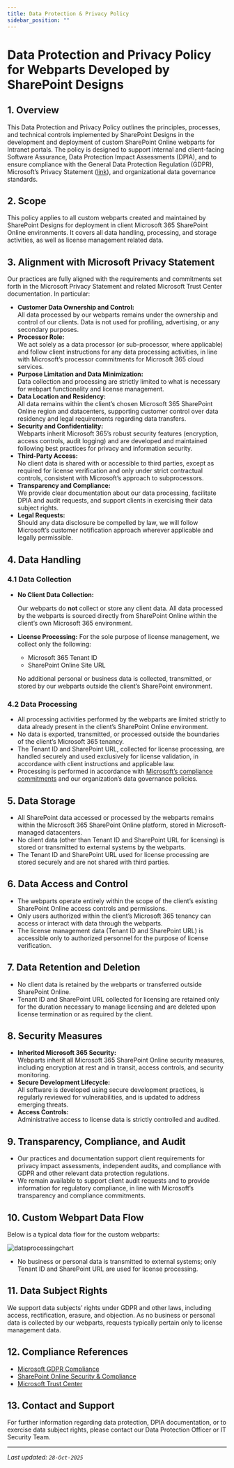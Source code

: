 ```yaml
---
title: Data Protection & Privacy Policy
sidebar_position: ""
---
```

# Data Protection and Privacy Policy for Webparts Developed by SharePoint Designs

## 1. Overview

This Data Protection and Privacy Policy outlines the principles, processes, and technical controls implemented by SharePoint Designs in the development and deployment of custom SharePoint Online webparts for Intranet portals. The policy is designed to support internal and client-facing Software Assurance, Data Protection Impact Assessments (DPIA), and to ensure compliance with the General Data Protection Regulation (GDPR), Microsoft’s Privacy Statement ([link](https://www.microsoft.com/en-gb/privacy/privacystatement)), and organizational data governance standards.

## 2. Scope
This policy applies to all custom webparts created and maintained by SharePoint Designs for deployment in client Microsoft 365 SharePoint Online environments. It covers all data handling, processing, and storage activities, as well as license management related data.

## 3. Alignment with Microsoft Privacy Statement

Our practices are fully aligned with the requirements and commitments set forth in the Microsoft Privacy Statement and related Microsoft Trust Center documentation. In particular:

- **Customer Data Ownership and Control:**  
  All data processed by our webparts remains under the ownership and control of our clients. Data is not used for profiling, advertising, or any secondary purposes.
- **Processor Role:**  
  We act solely as a data processor (or sub-processor, where applicable) and follow client instructions for any data processing activities, in line with Microsoft’s processor commitments for Microsoft 365 cloud services.
- **Purpose Limitation and Data Minimization:**  
  Data collection and processing are strictly limited to what is necessary for webpart functionality and license management.
- **Data Location and Residency:**  
  All data remains within the client’s chosen Microsoft 365 SharePoint Online region and datacenters, supporting customer control over data residency and legal requirements regarding data transfers.
- **Security and Confidentiality:**  
  Webparts inherit Microsoft 365’s robust security features (encryption, access controls, audit logging) and are developed and maintained following best practices for privacy and information security.
- **Third-Party Access:**  
  No client data is shared with or accessible to third parties, except as required for license verification and only under strict contractual controls, consistent with Microsoft’s approach to subprocessors.
- **Transparency and Compliance:**  
  We provide clear documentation about our data processing, facilitate DPIA and audit requests, and support clients in exercising their data subject rights.
- **Legal Requests:**  
  Should any data disclosure be compelled by law, we will follow Microsoft’s customer notification approach wherever applicable and legally permissible.


## 4. Data Handling

### 4.1 Data Collection

* **No Client Data Collection:**

  Our webparts do **not** collect or store any client data. All data processed by the webparts is sourced directly from SharePoint Online within the client’s own Microsoft 365 environment.
* **License Processing:**
  For the sole purpose of license management, we collect only the following:

  * Microsoft 365 Tenant ID
  * SharePoint Online Site URL

  No additional personal or business data is collected, transmitted, or stored by our webparts outside the client’s SharePoint environment.

### 4.2 Data Processing

* All processing activities performed by the webparts are limited strictly to data already present in the client’s SharePoint Online environment.
* No data is exported, transmitted, or processed outside the boundaries of the client’s Microsoft 365 tenancy.
* The Tenant ID and SharePoint URL, collected for license processing, are handled securely and used exclusively for license validation, in accordance with client instructions and applicable law.
* Processing is performed in accordance with [Microsoft’s compliance commitments](https://docs.microsoft.com/en-us/compliance/regulatory/gdpr) and our organization’s data governance policies.

## 5. Data Storage

* All SharePoint data accessed or processed by the webparts remains within the Microsoft 365 SharePoint Online platform, stored in Microsoft-managed datacenters.
* No client data (other than Tenant ID and SharePoint URL for licensing) is stored or transmitted to external systems by the webparts.
* The Tenant ID and SharePoint URL used for license processing are stored securely and are not shared with third parties.

## 6. Data Access and Control

* The webparts operate entirely within the scope of the client’s existing SharePoint Online access controls and permissions.
* Only users authorized within the client’s Microsoft 365 tenancy can access or interact with data through the webparts.
* The license management data (Tenant ID and SharePoint URL) is accessible only to authorized personnel for the purpose of license verification.

## 7. Data Retention and Deletion

* No client data is retained by the webparts or transferred outside SharePoint Online.
* Tenant ID and SharePoint URL collected for licensing are retained only for the duration necessary to manage licensing and are deleted upon license termination or as required by the client.

## 8. Security Measures

- **Inherited Microsoft 365 Security:**  
  Webparts inherit all Microsoft 365 SharePoint Online security measures, including encryption at rest and in transit, access controls, and security monitoring.
- **Secure Development Lifecycle:**  
  All software is developed using secure development practices, is regularly reviewed for vulnerabilities, and is updated to address emerging threats.
- **Access Controls:**  
  Administrative access to license data is strictly controlled and audited.

## 9. Transparency, Compliance, and Audit

- Our practices and documentation support client requirements for privacy impact assessments, independent audits, and compliance with GDPR and other relevant data protection regulations.
- We remain available to support client audit requests and to provide information for regulatory compliance, in line with Microsoft’s transparency and compliance commitments.

## 10. Custom Webpart Data Flow

Below is a typical data flow for the custom webparts:

![dataprocessingchart](/img/uploads/dataprocessingchart.png)

* No business or personal data is transmitted to external systems; only Tenant ID and SharePoint URL are used for license processing.

## 11. Data Subject Rights

We support data subjects’ rights under GDPR and other laws, including access, rectification, erasure, and objection. As no business or personal data is collected by our webparts, requests typically pertain only to license management data.

## 12. Compliance References

* [Microsoft GDPR Compliance](https://docs.microsoft.com/en-us/compliance/regulatory/gdpr)
* [SharePoint Online Security & Compliance](https://docs.microsoft.com/en-us/sharepoint/security-for-sharepoint-online)
* [Microsoft Trust Center](https://www.microsoft.com/en-us/trust-center/product-overview?product=SharePoint)

## 13. Contact and Support

For further information regarding data protection, DPIA documentation, or to exercise data subject rights, please contact our Data Protection Officer or IT Security Team.

- - -

*Last updated: `28-Oct-2025`*
